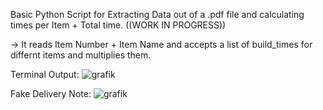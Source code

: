Basic Python Script for Extracting Data out of a .pdf file and calculating times per Item + Total time. ((WORK IN PROGRESS))

-> It reads Item Number + Item Name and accepts a list of build_times for differnt items and multiplies them.


Terminal Output:
![grafik](https://github.com/user-attachments/assets/2d20f088-7bd2-4238-a5cc-6a1aea5506d6)



Fake Delivery Note:
![grafik](https://github.com/user-attachments/assets/2c998447-417f-433b-854c-bfe1cf59f8c3)


